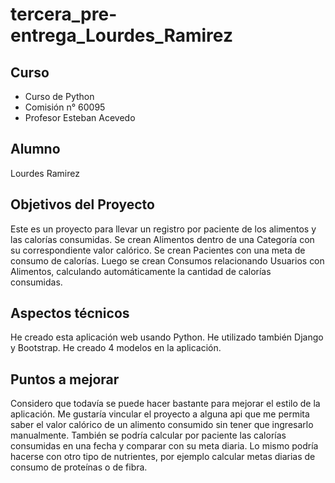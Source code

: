 # tercera_pre-entrega_Lourdes_Ramirez

## Curso

- Curso de Python
- Comisión n° 60095
- Profesor Esteban Acevedo

## Alumno

Lourdes Ramirez

## Objetivos del Proyecto

Este es un proyecto para llevar un registro por paciente de los alimentos y las calorías consumidas.
Se crean Alimentos dentro de una Categoría con su correspondiente valor calórico.
Se crean Pacientes con una meta de consumo de calorías.
Luego se crean Consumos relacionando Usuarios con Alimentos, calculando automáticamente la cantidad de calorías consumidas.

## Aspectos técnicos

He creado esta aplicación web usando Python. He utilizado también Django y Bootstrap. He creado 4 modelos en la aplicación.

## Puntos a mejorar

Considero que todavía se puede hacer bastante para mejorar el estilo de la aplicación.
Me gustaría vincular el proyecto a alguna api que me permita saber el valor calórico de un alimento consumido sin tener que ingresarlo manualmente.
También se podría calcular por paciente las calorías consumidas en una fecha y comparar con su meta diaria. Lo mismo podría hacerse con otro tipo de nutrientes, por ejemplo calcular metas diarias de consumo de proteínas o de fibra.
